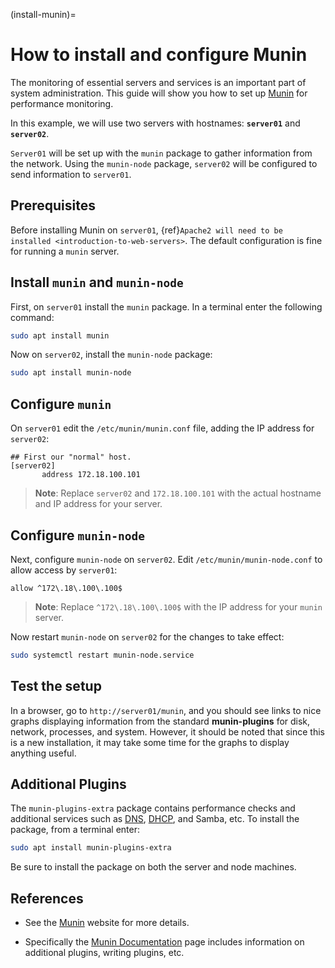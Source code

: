 (install-munin)=
# How to install and configure Munin

The monitoring of essential servers and services is an important part of system administration. This guide will show you how to set up [Munin](https://munin-monitoring.org/) for performance monitoring.

In this example, we will use two servers with hostnames: **`server01`** and **`server02`**. 

`Server01` will be set up with the `munin` package to gather information from the network. Using the `munin-node` package, `server02` will be configured to send information to `server01`.

## Prerequisites

Before installing Munin on `server01`, {ref}`Apache2 will need to be installed <introduction-to-web-servers>`. The default configuration is fine for running a `munin` server.

## Install `munin` and `munin-node`

First, on `server01` install the `munin` package. In a terminal enter the following command:

```bash
sudo apt install munin
```

Now on `server02`, install the `munin-node` package:

```bash
sudo apt install munin-node
```

## Configure `munin`

On `server01` edit the `/etc/munin/munin.conf` file, adding the IP address for `server02`:

```text
## First our "normal" host.
[server02]
       address 172.18.100.101
```

> **Note**:
> Replace `server02` and `172.18.100.101` with the actual hostname and IP address for your server.

## Configure `munin-node`

Next, configure `munin-node` on `server02`. Edit `/etc/munin/munin-node.conf` to allow access by `server01`:

```text
allow ^172\.18\.100\.100$
```

> **Note**:
> Replace `^172\.18\.100\.100$` with the IP address for your `munin` server.

Now restart `munin-node` on `server02` for the changes to take effect:

```bash
sudo systemctl restart munin-node.service
```

## Test the setup

In a browser, go to `http://server01/munin`, and you should see links to nice graphs displaying information from the standard **munin-plugins** for disk, network, processes, and system. However, it should be noted that since this is a new installation, it may take some time for the graphs to display anything useful.


## Additional Plugins

The `munin-plugins-extra` package contains performance checks and additional services such as [DNS](https://documentation.ubuntu.com/server/reference/glossary/#term-DNS), [DHCP](https://documentation.ubuntu.com/server/reference/glossary/#term-DHCP), and Samba, etc. To install the package, from a terminal enter:

```bash
sudo apt install munin-plugins-extra
```

Be sure to install the package on both the server and node machines.

## References

- See the [Munin](https://munin-monitoring.org/) website for more details.

- Specifically the [Munin Documentation](https://munin.readthedocs.io/en/latest/) page includes information on additional plugins, writing plugins, etc.
